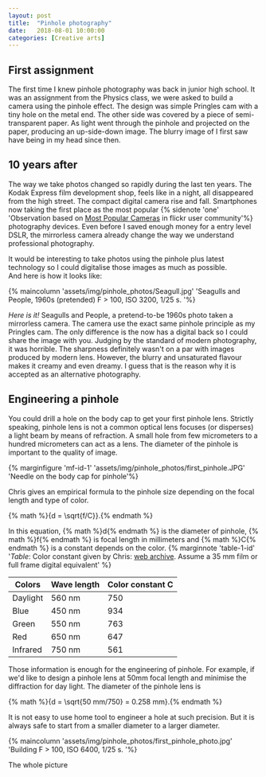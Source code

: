 ```yaml
---
layout: post
title:  "Pinhole photography"
date:   2018-08-01 10:00:00
categories: [Creative arts]
---
```



## First assignment  
The first time I knew pinhole photography was back in junior high school. 
It was an assignment from the Physics class, we were asked to build a camera using the pinhole effect.
The design was simple Pringles cam with a tiny hole on the metal end.
The other side was covered by a piece of semi-transparent paper. 
As light went through the pinhole and projected on the paper, producing an up-side-down image.
The blurry image of I first saw have being in my head since then. 

## 10 years after  
The way we take photos changed so rapidly during the last ten years. The Kodak Express film development shop, feels like in a night, all disappeared from the high street.
The compact digital camera rise and fall. Smartphones now taking the first place as the most popular {% sidenote 'one' 'Observation based on [Most Popular Cameras](https://www.flickr.com/cameras/) in flickr user community'%} photography devices. Even before I saved enough money for a entry level DSLR, the mirrorless camera already change the way we understand professional photography.

It would be interesting to take photos using the pinhole plus latest technology so I could digitalise those images as much as possible.  
And here is how it looks like:
 
{% maincolumn  'assets/img/pinhole_photos/Seagull.jpg' 'Seagulls and People, 1960s (pretended)    F > 100, ISO 3200, 1/25 s. '%}

*Here is it!* Seagulls and People, a pretend-to-be 1960s photo taken a mirrorless camera. The camera use the exact same pinhole principle as my Pringles cam. 
The only difference is the now has a digital back so I could share the image with you.
Judging by the standard of modern photography, it was horrible.
The sharpness definitely wasn't on a par with images produced by modern lens. 
However, the blurry and unsaturated flavour makes it creamy and even dreamy. 
I guess that is the reason why it is accepted as an alternative photography. 

## Engineering a pinhole
You could drill a hole on the body cap to get your first pinhole lens.
Strictly speaking, pinhole lens is not a common optical lens focuses (or disperses) a light beam by means of refraction. 
A small hole from few micrometers to a hundred micrometers can act as a lens. 
The diameter of the pinhole is important to the quality of image.

{% marginfigure 'mf-id-1' 'assets/img/pinhole_photos/first_pinhole.JPG' 'Needle on the body cap for pinhole'%}

Chris gives an empirical formula to the pinhole size depending on the focal length and type of color.

{% math %}{d = \sqrt{f/C}}.{% endmath %}

In this equation, {% math %}d{% endmath %} is the diameter of pinhole, {% math %}f{% endmath %} is focal length in millimeters and {% math %}C{% endmath %}  is a constant depends on the color.
{% marginnote 'table-1-id' '*Table*: Color constant given by Chris: [web archive](http://web.archive.org/web/20170320200327/http://pinhole.stanford.edu/pinholemath.htm). Assume a 35 mm film or full frame digital equivalent' %}

<div class="table-wrapper">
<table class="booktabs">
          <thead>
            <tr><th>Colors</th><th>Wave length</th><th>Color constant C</th></tr>
          </thead>
          <tbody>
            <tr><td>Daylight</td>     <td>560 nm</td><td class="r">750</td></tr>
            <tr><td>Blue</td>         <td>450 nm</td>    <td class="r">934</td></tr>
            <tr><td>Green</td>      <td>550 nm</td> <td class="r">763</td></tr>
            <tr><td>Red</td>      <td>650 nm</td> <td class="r">647</td></tr>
            <tr><td>Infrared</td><td>750 nm</td>  <td class="r">561</td></tr>
          </tbody>
</table>
</div>

Those information is enough for the engineering of pinhole. 
For example, if we'd like to design a pinhole lens at 50mm focal length and minimise the diffraction for day light. 
The diameter of the pinhole lens is 

{% math %}{d = \sqrt{50 mm/750} = 0.258 mm}.{% endmath %}

It is not easy to use home tool to engineer a hole at such precision. 
But it is always safe to start from a smaller diameter to a larger diameter.

{% maincolumn  'assets/img/pinhole_photos/first_pinhole_photo.jpg' 'Building   F > 100, ISO 6400, 1/25 s. '%}

The whole picture 
